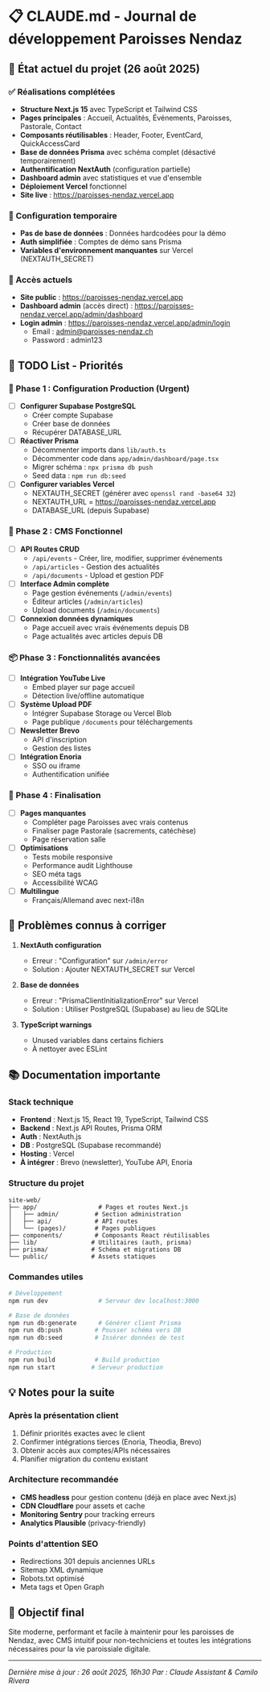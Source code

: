 # 📋 CLAUDE.md - Journal de développement Paroisses Nendaz

## 🚀 État actuel du projet (26 août 2025)

### ✅ Réalisations complétées
- **Structure Next.js 15** avec TypeScript et Tailwind CSS
- **Pages principales** : Accueil, Actualités, Événements, Paroisses, Pastorale, Contact
- **Composants réutilisables** : Header, Footer, EventCard, QuickAccessCard
- **Base de données Prisma** avec schéma complet (désactivé temporairement)
- **Authentification NextAuth** (configuration partielle)
- **Dashboard admin** avec statistiques et vue d'ensemble
- **Déploiement Vercel** fonctionnel
- **Site live** : https://paroisses-nendaz.vercel.app

### 🔧 Configuration temporaire
- **Pas de base de données** : Données hardcodées pour la démo
- **Auth simplifiée** : Comptes de démo sans Prisma
- **Variables d'environnement manquantes** sur Vercel (NEXTAUTH_SECRET)

### 🔐 Accès actuels
- **Site public** : https://paroisses-nendaz.vercel.app
- **Dashboard admin** (accès direct) : https://paroisses-nendaz.vercel.app/admin/dashboard
- **Login admin** : https://paroisses-nendaz.vercel.app/admin/login
  - Email : admin@paroisses-nendaz.ch
  - Password : admin123

## 📝 TODO List - Priorités

### 🎯 Phase 1 : Configuration Production (Urgent)
- [ ] **Configurer Supabase PostgreSQL**
  - Créer compte Supabase
  - Créer base de données
  - Récupérer DATABASE_URL
- [ ] **Réactiver Prisma**
  - Décommenter imports dans `lib/auth.ts`
  - Décommenter code dans `app/admin/dashboard/page.tsx`
  - Migrer schéma : `npx prisma db push`
  - Seed data : `npm run db:seed`
- [ ] **Configurer variables Vercel**
  - NEXTAUTH_SECRET (générer avec `openssl rand -base64 32`)
  - NEXTAUTH_URL = https://paroisses-nendaz.vercel.app
  - DATABASE_URL (depuis Supabase)

### 🚀 Phase 2 : CMS Fonctionnel
- [ ] **API Routes CRUD**
  - `/api/events` - Créer, lire, modifier, supprimer événements
  - `/api/articles` - Gestion des actualités
  - `/api/documents` - Upload et gestion PDF
- [ ] **Interface Admin complète**
  - Page gestion événements (`/admin/events`)
  - Éditeur articles (`/admin/articles`)
  - Upload documents (`/admin/documents`)
- [ ] **Connexion données dynamiques**
  - Page accueil avec vrais événements depuis DB
  - Page actualités avec articles depuis DB

### 📦 Phase 3 : Fonctionnalités avancées
- [ ] **Intégration YouTube Live**
  - Embed player sur page accueil
  - Détection live/offline automatique
- [ ] **Système Upload PDF**
  - Intégrer Supabase Storage ou Vercel Blob
  - Page publique `/documents` pour téléchargements
- [ ] **Newsletter Brevo**
  - API d'inscription
  - Gestion des listes
- [ ] **Intégration Enoria**
  - SSO ou iframe
  - Authentification unifiée

### 🎨 Phase 4 : Finalisation
- [ ] **Pages manquantes**
  - Compléter page Paroisses avec vrais contenus
  - Finaliser page Pastorale (sacrements, catéchèse)
  - Page réservation salle
- [ ] **Optimisations**
  - Tests mobile responsive
  - Performance audit Lighthouse
  - SEO méta tags
  - Accessibilité WCAG
- [ ] **Multilingue**
  - Français/Allemand avec next-i18n

## 🐛 Problèmes connus à corriger

1. **NextAuth configuration**
   - Erreur : "Configuration" sur `/admin/error`
   - Solution : Ajouter NEXTAUTH_SECRET sur Vercel

2. **Base de données**
   - Erreur : "PrismaClientInitializationError" sur Vercel
   - Solution : Utiliser PostgreSQL (Supabase) au lieu de SQLite

3. **TypeScript warnings**
   - Unused variables dans certains fichiers
   - À nettoyer avec ESLint

## 📚 Documentation importante

### Stack technique
- **Frontend** : Next.js 15, React 19, TypeScript, Tailwind CSS
- **Backend** : Next.js API Routes, Prisma ORM
- **Auth** : NextAuth.js
- **DB** : PostgreSQL (Supabase recommandé)
- **Hosting** : Vercel
- **À intégrer** : Brevo (newsletter), YouTube API, Enoria

### Structure du projet
```
site-web/
├── app/                 # Pages et routes Next.js
│   ├── admin/          # Section administration
│   ├── api/            # API routes
│   └── (pages)/        # Pages publiques
├── components/         # Composants React réutilisables
├── lib/               # Utilitaires (auth, prisma)
├── prisma/            # Schéma et migrations DB
└── public/            # Assets statiques
```

### Commandes utiles
```bash
# Développement
npm run dev              # Serveur dev localhost:3000

# Base de données
npm run db:generate      # Générer client Prisma
npm run db:push         # Pousser schéma vers DB
npm run db:seed         # Insérer données de test

# Production
npm run build           # Build production
npm run start          # Serveur production
```

## 💡 Notes pour la suite

### Après la présentation client
1. Définir priorités exactes avec le client
2. Confirmer intégrations tierces (Enoria, Theodia, Brevo)
3. Obtenir accès aux comptes/APIs nécessaires
4. Planifier migration du contenu existant

### Architecture recommandée
- **CMS headless** pour gestion contenu (déjà en place avec Next.js)
- **CDN Cloudflare** pour assets et cache
- **Monitoring Sentry** pour tracking erreurs
- **Analytics Plausible** (privacy-friendly)

### Points d'attention SEO
- Redirections 301 depuis anciennes URLs
- Sitemap XML dynamique
- Robots.txt optimisé
- Meta tags et Open Graph

## 🎯 Objectif final
Site moderne, performant et facile à maintenir pour les paroisses de Nendaz, avec CMS intuitif pour non-techniciens et toutes les intégrations nécessaires pour la vie paroissiale digitale.

---
*Dernière mise à jour : 26 août 2025, 16h30*
*Par : Claude Assistant & Camilo Rivera*